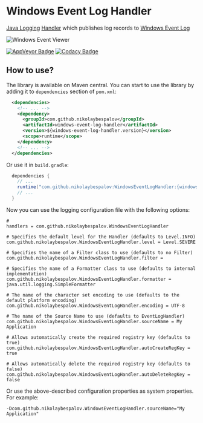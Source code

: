 # Windows Event Log Handler
[Java Logging] [Handler] which publishes log records to [Windows Event Log]

![Windows Event Viewer](https://upload.wikimedia.org/wikipedia/en/f/f2/Windows_XP_Event_Viewer.png)

[![AppVeyor Badge](https://ci.appveyor.com/api/projects/status/github/nikolaybespalov/windows-event-log-handler?svg=true)](https://ci.appveyor.com/project/nikolaybespalov/windows-event-log-handler)
[![Codacy Badge](https://api.codacy.com/project/badge/Grade/5a4bb3b313a14dcd931c9b7532252baa)](https://www.codacy.com/app/nikolaybespalov/windows-event-log-handler)

## How to use?

The library is available on Maven central. You can start to use the library by adding it to `dependencies` section of `pom.xml`:
```xml
  <dependencies>
    <!-- ... -->
    <dependency>
      <groupId>com.github.nikolaybespalov</groupId>
      <artifactId>windows-event-log-handler</artifactId>
      <version>${windows-event-log-handler.version}</version>
      <scope>runtime</scope>
    </dependency>
    <!-- ... -->
  </dependencies>
```

Or use it in `build.gradle`:
```java
  dependencies {
    // ...
    runtime("com.github.nikolaybespalov:WindowsEventLogHandler:{windows-event-log-handler.version}")
    // ...
  }
```

Now you can use the logging configuration file with the following options:
```properties
# 
handlers = com.github.nikolaybespalov.WindowsEventLogHandler

# Specifies the default level for the Handler (defaults to Level.INFO)
com.github.nikolaybespalov.WindowsEventLogHandler.level = Level.SEVERE

# Specifies the name of a Filter class to use (defaults to no Filter)
com.github.nikolaybespalov.WindowsEventLogHandler.filter = 

# Specifies the name of a Formatter class to use (defaults to internal implementation)
com.github.nikolaybespalov.WindowsEventLogHandler.formatter = java.util.logging.SimpleFormatter

# The name of the character set encoding to use (defaults to the default platform encoding)
com.github.nikolaybespalov.WindowsEventLogHandler.encoding = UTF-8

# The name of the Source Name to use (defaults to EventLogHandler)
com.github.nikolaybespalov.WindowsEventLogHandler.sourceName = My Application

# Allows automatically create the required registry key (defaults to true)
com.github.nikolaybespalov.WindowsEventLogHandler.autoCreateRegKey = true

# Allows automatically delete the required registry key (defaults to false)
com.github.nikolaybespalov.WindowsEventLogHandler.autoDeleteRegKey = false
```

Or use the above-described configuration properties as system properties. For example:
```properties
-Dcom.github.nikolaybespalov.WindowsEventLogHandler.sourceName="My Application"
```

[Java Logging]: https://docs.oracle.com/javase/8/docs/technotes/guides/logging/overview.html "Java Logging"
[Handler]: https://docs.oracle.com/javase/8/docs/api/java/util/logging/Handler.html "Handler"
[Windows Event Log]: https://msdn.microsoft.com/ru-ru/library/windows/desktop/aa385780(v=vs.85).aspx "Windows Event Log"
